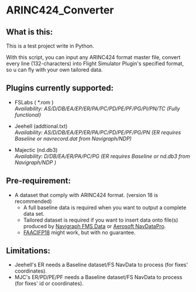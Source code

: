 # ARINC424_Converter

## What is this:
This is a test project write in Python.

With this script, you can input any ARINC424 format master file, convert every line (132-characters) into Flight Simulator Plugin's specified format, so u can fly with your own tailored data.

## Plugins currently supported:

+ FSLabs ( \*.rom )   
    *Availability: AS/D/DB/EA/EP/ER/PA/PC/PD/PE/PF/PG/PI/PN/TC (Fully functional)*

+ Jeehell (addtional.txt)  
    *Availability: AS/D/DB/EA/EP/ER/PA/PC/PD/PE/PF/PG/PN (ER requires Baseline or navrecord.dat from Navigraph/NDP)*

+ Majectic (nd.db3)  
    *Availability: D/DB/EA/ER/PA/PC/PG (ER requires Baseline or nd.db3 from Navigraph/NDP )*

## Pre-requirement:
+ A dataset that comply with ARINC424 format. (version 18 is recommended)
    - A full baseline data is required when you want to output a complete data set.
    - Tailored dataset is required if you want to insert data onto file(s) produced by [Navigraph FMS Data][Navigraph] or [Aerosoft NavDataPro][NDP].
    - [FAACIFP18][FAACIFP] might work, but with no guarantee.

## Limitations:
+ Jeehell's ER needs a Baseline dataset/FS NavData to process (for fixes' coordinates).
+ MJC's ER/PD/PE/PF needs a Baseline dataset/FS NavData to process (for fixes' id or coordinates).

[FAACIFP]: https://www.faa.gov/air_traffic/flight_info/aeronav/digital_products/cifp/download/
[Navigraph]: https://www.navigraph.com/FmsData.aspx
[NDP]: https://www.aerosoft.com/en/flight-simulation/popular-products/navdatapro/
